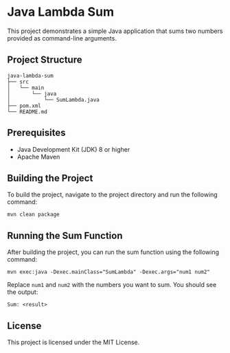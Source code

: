 # Java Lambda Sum

This project demonstrates a simple Java application that sums two numbers provided as command-line arguments.

## Project Structure

```
java-lambda-sum
├── src
│   └── main
│       └── java
│           └── SumLambda.java
├── pom.xml
└── README.md
```

## Prerequisites

- Java Development Kit (JDK) 8 or higher
- Apache Maven

## Building the Project

To build the project, navigate to the project directory and run the following command:

```
mvn clean package
```

## Running the Sum Function

After building the project, you can run the sum function using the following command:

```
mvn exec:java -Dexec.mainClass="SumLambda" -Dexec.args="num1 num2"
```

Replace `num1` and `num2` with the numbers you want to sum. You should see the output:

```
Sum: <result>
```

## License

This project is licensed under the MIT License.